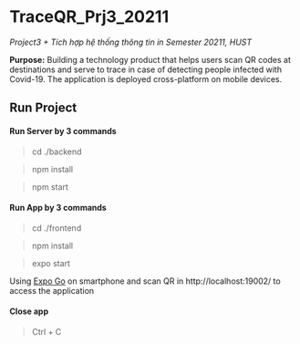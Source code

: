 # TraceQR_Prj3_20211
*Project3 + Tích hợp hệ thống thông tin in Semester 20211, HUST*

**Purpose:**
Building a technology product that helps users scan QR codes at destinations and serve to trace in case of detecting people infected with Covid-19. The application is deployed cross-platform on mobile devices.

## Run Project

#### Run Server by 3 commands

> cd ./backend

> npm install

> npm start

#### Run App by 3 commands

> cd ./frontend

> npm install

> expo start

Using [Expo Go](https://expo.dev/client) on smartphone and scan QR in http://localhost:19002/ to access the application

#### Close app

> Ctrl + C
